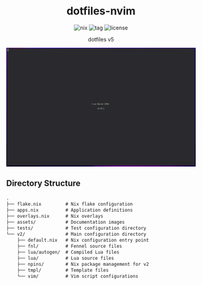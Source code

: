 <h1 align="center">
    dotfiles-nvim
</h1>
<div align="center">
  <img alt="nix" src="https://img.shields.io/badge/nix-5277C3.svg?&style=for-the-badge&logo=NixOS&logoColor=white">
  <img alt="tag" src="https://img.shields.io/github/v/tag/ttak0422/dotfiles-nvim?style=for-the-badge&label=latest%20tag&color=orange">
  <img alt="license" src="https://img.shields.io/github/license/ttak0422/dotfiles-nvim?style=for-the-badge">
  <p>dotfiles v5</p>
</div>

![image](./assets/v1.0.png)

## Directory Structure

```
.
├── flake.nix         # Nix flake configuration
├── apps.nix          # Application definitions
├── overlays.nix      # Nix overlays
├── assets/           # Documentation images
├── tests/            # Test configuration directory
└── v2/               # Main configuration directory
    ├── default.nix   # Nix configuration entry point
    ├── fnl/          # Fennel source files
    ├── lua/autogen/  # Compiled Lua files
    ├── lua/          # Lua source files
    ├── npins/        # Nix package management for v2
    ├── tmpl/         # Template files
    └── vim/          # Vim script configurations
```

